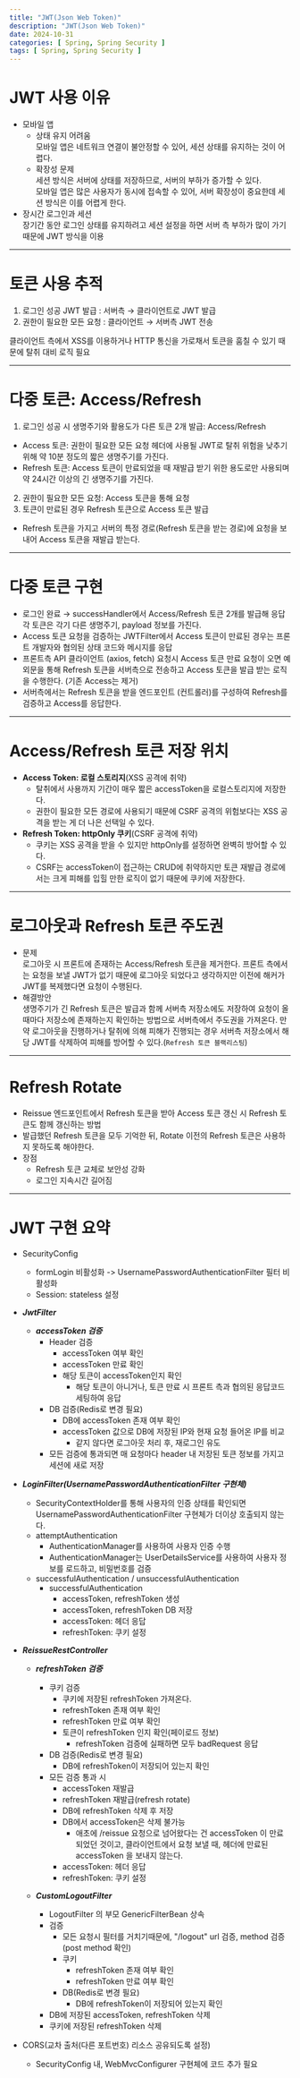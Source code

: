 ```yaml
---
title: "JWT(Json Web Token)"
description: "JWT(Json Web Token)"
date: 2024-10-31
categories: [ Spring, Spring Security ]
tags: [ Spring, Spring Security ]
---
```


# JWT 사용 이유

- 모바일 앱  
  - 상태 유지 어려움  
    모바일 앱은 네트워크 연결이 불안정할 수 있어, 세션 상태를 유지하는 것이 어렵다.  
  - 확장성 문제  
    세션 방식은 서버에 상태를 저장하므로, 서버의 부하가 증가할 수 있다.  
    모바일 앱은 많은 사용자가 동시에 접속할 수 있어, 서버 확장성이 중요한데 세션 방식은 이를 어렵게 한다.  
- 장시간 로그인과 세션  
  장기간 동안 로그인 상태를 유지하려고 세션 설정을 하면 서버 측 부하가 많이 가기 때문에 JWT 방식을 이용  

<hr>

# 토큰 사용 추적

1. 로그인 성공 JWT 발급 : 서버측 → 클라이언트로 JWT 발급
2. 권한이 필요한 모든 요청 : 클라이언트 → 서버측 JWT 전송  
  
클라이언트 측에서 XSS를 이용하거나 HTTP 통신을 가로채서 토큰을 훔칠 수 있기 때문에 탈취 대비 로직 필요

<hr>

# 다중 토큰: Access/Refresh

1. 로그인 성공 시 생명주기와 활용도가 다른 토큰 2개 발급: Access/Refresh
  - Access 토큰: 권한이 필요한 모든 요청 헤더에 사용될 JWT로 탈취 위험을 낮추기 위해 약 10분 정도의 짧은 생명주기를 가진다.
  - Refresh 토큰: Access 토큰이 만료되었을 때 재발급 받기 위한 용도로만 사용되며 약 24시간 이상의 긴 생명주기를 가진다.
2. 권한이 필요한 모든 요청: Access 토큰을 통해 요청
3. 토큰이 만료된 경우 Refresh 토큰으로 Access 토큰 발급  
  - Refresh 토큰을 가지고 서버의 특정 경로(Refresh 토큰을 받는 경로)에 요청을 보내어 Access 토큰을 재발급 받는다.

<hr>

# 다중 토큰 구현 

- 로그인 완료 → successHandler에서 Access/Refresh 토큰 2개를 발급해 응답  
  각 토큰은 각기 다른 생명주기, payload 정보를 가진다.  
- Access 토큰 요청을 검증하는 JWTFilter에서 Access 토큰이 만료된 경우는 프론트 개발자와 협의된 상태 코드와 메시지를 응답
- 프론트측 API 클라이언트 (axios, fetch) 요청시 Access 토큰 만료 요청이 오면 예외문을 통해 Refresh 토큰을 서버측으로 전송하고 Access 토큰을 발급 받는 로직을 수행한다. (기존 Access는 제거)
- 서버측에서는 Refresh 토큰을 받을 엔드포인트 (컨트롤러)를 구성하여 Refresh를 검증하고 Access를 응답한다.

<hr>

# Access/Refresh 토큰 저장 위치

- **Access Token: 로컬 스토리지**(XSS 공격에 취약)
  - 탈취에서 사용까지 기간이 매우 짧은 accessToken을 로컬스토리지에 저장한다. 
  - 권한이 필요한 모든 경로에 사용되기 때문에 CSRF 공격의 위험보다는 XSS 공격을 받는 게 더 나은 선택일 수 있다. 
- **Refresh Token: httpOnly 쿠키**(CSRF 공격에 취약)
  - 쿠키는 XSS 공격을 받을 수 있지만 httpOnly를 설정하면 완벽히 방어할 수 있다. 
  - CSRF는 accessToken이 접근하는 CRUD에 취약하지만 토큰 재발급 경로에서는 크게 피해를 입힐 만한 로직이 없기 때문에 쿠키에 저장한다.  

<hr>

# 로그아웃과 Refresh 토큰 주도권

- 문제  
  로그아웃 시 프론트에 존재하는 Access/Refresh 토큰을 제거한다. 프론트 측에서는 요청을 보낼 JWT가 없기 때문에 로그아웃 되었다고 생각하지만 이전에 해커가 JWT를 복제했다면 요청이 수행된다.  
- 해결방안  
  생명주기가 긴 Refresh 토큰은 발급과 함께 서버측 저장소에도 저장하여 요청이 올때마다 저장소에 존재하는지 확인하는 방법으로 서버측에서 주도권을 가져온다. 
  만약 로그아웃을 진행하거나 탈취에 의해 피해가 진행되는 경우 서버측 저장소에서 해당 JWT를 삭제하여 피해를 방어할 수 있다.(`Refresh 토큰 블랙리스팅`)  

<hr>

# Refresh Rotate

- Reissue 엔드포인트에서 Refresh 토큰을 받아 Access 토큰 갱신 시 Refresh 토큰도 함께 갱신하는 방법
- 발급했던 Refresh 토큰을 모두 기억한 뒤, Rotate 이전의 Refresh 토큰은 사용하지 못하도록 해야한다.
- 장점
  - Refresh 토큰 교체로 보안성 강화
  - 로그인 지속시간 길어짐

<hr>

# JWT 구현 요약

- SecurityConfig  
  - formLogin 비활성화 -> UsernamePasswordAuthenticationFilter 필터 비활성화  
  - Session: stateless 설정  
  
- ***JwtFilter***
  - ***accessToken 검증***
    - Header 검증
      - accessToken 여부 확인
      - accessToken 만료 확인
      - 해당 토큰이 accessToken인지 확인  
        - 해당 토큰이 아니거나, 토큰 만료 시 프론트 측과 협의된 응답코드 세팅하여 응답
    - DB 검증(Redis로 변경 필요)
      - DB에 accessToken 존재 여부 확인
      - accessToken 값으로 DB에 저장된 IP와 현재 요청 들어온 IP를 비교
        - 같지 않다면 로그아웃 처리 후, 재로그인 유도
    - 모든 검증에 통과되면 매 요청마다 header 내 저장된 토큰 정보를 가지고 세션에 새로 저장
  
- ***LoginFilter(UsernamePasswordAuthenticationFilter 구현체)***
  - SecurityContextHolder를 통해 사용자의 인증 상태를 확인되면 UsernamePasswordAuthenticationFilter 구현체가 더이상 호출되지 않는다.
  - attemptAuthentication
    - AuthenticationManager를 사용하여 사용자 인증 수행
    - AuthenticationManager는 UserDetailsService를 사용하여 사용자 정보를 로드하고, 비밀번호를 검증
  - successfulAuthentication / unsuccessfulAuthentication
    - successfulAuthentication
      - accessToken, refreshToken 생성      
      - accessToken, refreshToken DB 저장
      - accessToken: 헤더 응답
      - refreshToken: 쿠키 설정
  
- ***ReissueRestController***
  - ***refreshToken 검증***
    - 쿠키 검증
      - 쿠키에 저장된 refreshToken 가져온다. 
      - refreshToken 존재 여부 확인
      - refreshToken 만료 여부 확인
      - 토큰이 refreshToken 인지 확인(페이로드 정보)  
        - refreshToken 검증에 실패하면 모두 badRequest 응답
    - DB 검증(Redis로 변경 필요)
      - DB에 refreshToken이 저장되어 있는지 확인
    - 모든 검증 통과 시  
      - accessToken 재발급  
      - refreshToken 재발급(refresh rotate)  
      - DB에 refreshToken 삭제 후 저장
      - DB에서 accessToken은 삭제 불가능
        - 애초에 /reissue 요청으로 넘어왔다는 건 accessToken 이 만료되었던 것이고, 클라이언트에서 요청 보낼 때, 헤더에 만료된 accessToken 을 보내지 않는다.
      - accessToken: 헤더 응답
      - refreshToken: 쿠키 설정 

  - ***CustomLogoutFilter***
    - LogoutFilter 의 부모 GenericFilterBean 상속
    - 검증
      - 모든 요청시 필터를 거치기때문에, "/logout" url 검증, method 검증(post method 확인) 
      - 쿠키
        - refreshToken 존재 여부 확인 
        - refreshToken 만료 여부 확인
      - DB(Redis로 변경 필요)
        - DB에 refreshToken이 저장되어 있는지 확인
    - DB에 저장된 accessToken, refreshToken 삭제
    - 쿠키에 저장된 refreshToken 삭제
  
- CORS(교차 출처(다른 포트번호) 리소스 공유되도록 설정)
  - SecurityConfig 내, WebMvcConfigurer 구현체에 코드 추가 필요
